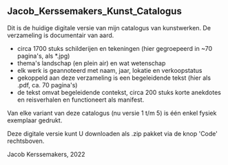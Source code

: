 Jacob_Kerssemakers_Kunst_Catalogus
----------------------------------
Dit is de huidige digitale versie van mijn catalogus van kunstwerken. 
De verzameling is documentair van aard.

* circa 1700 stuks schilderijen en tekeningen (hier gegroepeerd in ~70 pagina's, als *.jpg)
* thema's landschap (en plein air) en wat wetenschap
* elk werk is geannoteerd met naam, jaar, lokatie en verkoopstatus
* gekoppeld aan deze verzameling is een begeleidende tekst (hier als .pdf, ca. 70 pagina's)
* de tekst omvat begeleidende contekst, circa 200 stuks korte anekdotes en reisverhalen en functioneert als manifest.

Van elke variant van deze catalogus (nu versie 1 t/m 5) is één enkel fysiek exemplaar gedrukt.

Deze digitale versie kunt U downloaden als .zip pakket via de knop 'Code' rechtsboven.

Jacob Kerssemakers, 2022
